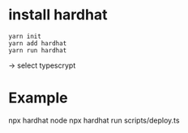 
# install hardhat

    yarn init
    yarn add hardhat
    yarn run hardhat

-> select typescrypt

# Example

npx hardhat node
npx hardhat run scripts/deploy.ts
```
